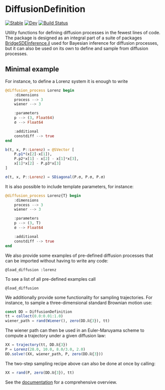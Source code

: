 # DiffusionDefinition

[![Stable](https://img.shields.io/badge/docs-stable-blue.svg)](https://JuliaDiffusionBayes.github.io/DiffusionDefinition.jl/stable)
[![Dev](https://img.shields.io/badge/docs-dev-blue.svg)](https://JuliaDiffusionBayes.github.io/DiffusionDefinition.jl/dev)
[![Build Status](https://travis-ci.com/JuliaDiffusionBayes/DiffusionDefinition.jl.svg?branch=master)](https://travis-ci.com/JuliaDiffusionBayes/DiffusionDefinition.jl)

Utility functions for defining diffusion processes in the fewest lines of code. The package is designed as an integral part of a suite of packages [BridgeSDEInference.jl](https://github.com/mmider/BridgeSDEInference.jl) used for Bayesian inference for diffusion processes, but it can also be used on its own to define and sample from diffusion processes.

## Minimal example
For instance, to define a Lorenz system it is enough to write
```julia
@diffusion_process Lorenz begin
    :dimensions
    process --> 3
    wiener --> 3

    :parameters
    p --> (3, Float64)
    σ --> Float64

    :additional
    constdiff --> true
end

b(t, x, P::Lorenz) = @SVector [
    P.p1*(x[2]-x[1]),
    P.p2*x[1] - x[2] - x[1]*x[3],
    x[1]*x[2] - P.p3*x[3]
]

σ(t, x, P::Lorenz) = SDiagonal(P.σ, P.σ, P.σ)
```
It is also possible to include template parameters, for instance:
```julia
@diffusion_process Lorenz{T} begin
    :dimensions
    process --> 3
    wiener --> 3

    :parameters
    p --> (3, T)
    σ --> Float64

    :additional
    constdiff --> true
end
```
We also provide some examples of pre-defined diffusion processes that can be
imported without having to write any code:
```
@load_diffusion :lorenz
```
To see a list of all pre-defined examples call
```
@load_diffusion
```
We additionally provide some functionality for sampling trajectories. For instance, to sample a three-dimensional standard Brownian motion use:
```julia
const DD = DiffusionDefinition
tt = collect(0.0:0.01:1.0)
wiener_path = rand(Wiener(), zero(DD.ℝ{3}), tt)
```
The wiener path can then be used in an Euler-Maruyama scheme to compute a trajectory under a given diffusion law:
```julia
XX = trajectory(tt, DD.ℝ{3})
P = Lorenz(28.0, 10.0, 8.0/3.0, 2.0)
DD.solve!(XX, wiener_path, P, zero(DD.ℝ{3}))
```
The two-step sampling recipe above can also be done at once by calling:
```julia
XX = rand(P, zero(DD.ℝ{3}), tt)
```
See the [documentation](https://JuliaDiffusionBayes.github.io/DiffusionDefinition.jl/dev)
for a comprehensive overview.
